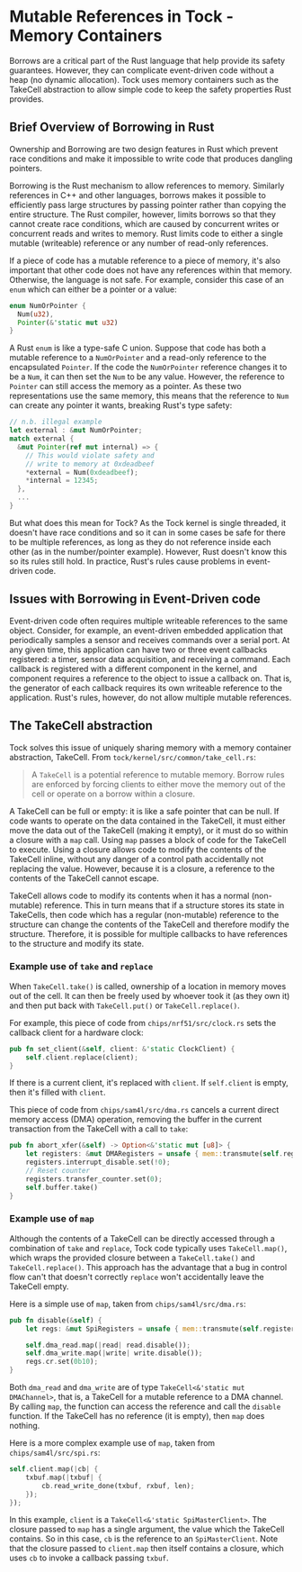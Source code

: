 # Mutable References in Tock - Memory Containers

Borrows are a critical part of the Rust language that help provide its
safety guarantees. However, they can complicate event-driven code without
a heap (no dynamic allocation). Tock uses memory containers
such as the TakeCell abstraction to allow simple code to keep
the safety properties Rust provides.

## Brief Overview of Borrowing in Rust
Ownership and Borrowing are two design features in Rust which
prevent race conditions and make it impossible to write code that produces
dangling pointers.

Borrowing is the Rust mechanism to allow references to
memory. Similarly references in C++ and other languages, borrows makes
it possible to efficiently pass large structures by passing pointer
rather than copying the entire structure.  The Rust compiler, however,
limits borrows so that they cannot create race conditions, which are
caused by concurrent writes or concurrent reads and writes to
memory. Rust limits code to either a single mutable (writeable)
reference or any number of read-only references.

If a piece of code has a mutable reference to a piece of memory, it's
also important that other code does not have any references within
that memory. Otherwise, the language is not safe. For example, consider
this case of an `enum` which can either be a pointer or a value:

```rust
enum NumOrPointer {
  Num(u32),
  Pointer(&'static mut u32)
}
```

A Rust `enum` is like a type-safe C union. Suppose that code has
both a mutable reference to a `NumOrPointer` and a read-only reference
to the encapsulated `Pointer`. If the code the `NumOrPointer` reference
changes it to be a `Num`, it can then set the `Num` to be any value.
However, the reference to `Pointer` can still access the memory as a
pointer. As these two representations use the same memory, this means
that the reference to `Num` can create any pointer it wants, breaking
Rust's type safety:

```rust
// n.b. illegal example
let external : &mut NumOrPointer;
match external {
  &mut Pointer(ref mut internal) => {
    // This would violate safety and
    // write to memory at 0xdeadbeef
    *external = Num(0xdeadbeef);
    *internal = 12345;
  },
  ...
}
```

But what does this mean for Tock? As the Tock kernel is single
threaded, it doesn't have race conditions and so it can in some
cases be safe for there to be multiple references, as long as they
do not reference inside each other (as in the number/pointer example).
However, Rust doesn't know this so its rules still hold. In practice,
Rust's rules cause problems in event-driven code.

## Issues with Borrowing in Event-Driven code

Event-driven code often requires multiple writeable references to
the same object. Consider, for example, an event-driven embedded
application that periodically samples a sensor and receives commands
over a serial port. At any given time, this application can have two
or three event callbacks registered: a timer, sensor data acquisition,
and receiving a command. Each callback is registered with a different
component in the kernel, and component requires a reference to the
object to issue a callback on. That is, the generator of each callback
requires its own writeable reference to the application. Rust's
rules, however, do not allow multiple mutable references.

## The TakeCell abstraction

Tock solves this issue of uniquely sharing memory with a memory
container abstraction, TakeCell.
From `tock/kernel/src/common/take_cell.rs`:

> A `TakeCell` is a potential reference to mutable memory. Borrow rules are
> enforced by forcing clients to either move the memory out of the cell or
> operate on a borrow within a closure.

A TakeCell can be full or empty: it is like a safe pointer that can be
null. If code wants to operate on the data contained in the TakeCell,
it must either move the data out of the TakeCell (making it empty), or
it must do so within a closure with a `map` call. Using `map` passes a
block of code for the TakeCell to execute.  Using a closure allows
code to modify the contents of the TakeCell inline, without any danger
of a control path accidentally not replacing the value. However,
because it is a closure, a reference to the contents of the TakeCell
cannot escape.

TakeCell allows code to modify its contents when it has a normal
(non-mutable) reference. This in turn means that if a structure
stores its state in TakeCells, then code which has a regular
(non-mutable) reference to the structure can change the contents
of the TakeCell and therefore modify the structure. Therefore,
it is possible for multiple callbacks to have references to
the structure and modify its state.

### Example use of `take` and `replace`

When `TakeCell.take()` is called, ownership of a location in memory
moves out of the cell. It can then be freely used by whoever took it
(as they own it) and then put back with `TakeCell.put()` or
`TakeCell.replace()`.

For example, this piece of code from `chips/nrf51/src/clock.rs`
sets the callback client for a hardware clock:

```rust
pub fn set_client(&self, client: &'static ClockClient) {
    self.client.replace(client);
}
```

If there is a current client, it's replaced with `client`. If
`self.client` is empty, then it's filled with `client`.

This piece of code from `chips/sam4l/src/dma.rs` cancels a
current direct memory access (DMA) operation, removing the
buffer in the current transaction from the TakeCell with a
call to `take`:

```rust
pub fn abort_xfer(&self) -> Option<&'static mut [u8]> {
    let registers: &mut DMARegisters = unsafe { mem::transmute(self.registers) };
    registers.interrupt_disable.set(!0);
    // Reset counter
    registers.transfer_counter.set(0);
    self.buffer.take()
}
```


### Example use of `map`

Although the contents of a TakeCell can be directly accessed through
a combination of `take` and `replace`, Tock code typically uses
`TakeCell.map()`, which wraps the provided closure between a
`TakeCell.take()` and `TakeCell.replace()`. This approach has the
advantage that a bug in control flow can't that doesn't correctly
`replace` won't accidentally leave the TakeCell empty.

Here is a simple use of `map`, taken from `chips/sam4l/src/dma.rs`:

```rust
pub fn disable(&self) {
    let regs: &mut SpiRegisters = unsafe { mem::transmute(self.registers) };

    self.dma_read.map(|read| read.disable());
    self.dma_write.map(|write| write.disable());
    regs.cr.set(0b10);
}
```

Both `dma_read` and `dma_write` are of type `TakeCell<&'static mut DMAChannel>`,
that is, a TakeCell for a mutable reference to a DMA channel. By calling `map`,
the function can access the reference and call the `disable` function. If
the TakeCell has no reference (it is empty), then `map` does nothing.

Here is a more complex example use of `map`, taken from `chips/sam4l/src/spi.rs`:

```rust
self.client.map(|cb| {
    txbuf.map(|txbuf| {
        cb.read_write_done(txbuf, rxbuf, len);
    });
});
```

In this example, `client` is a `TakeCell<&'static SpiMasterClient>`.
The closure passed to `map` has a single argument, the value which the
TakeCell contains. So in this case, `cb` is the reference to an
`SpiMasterClient`. Note that the closure passed to `client.map` then
itself contains a closure, which uses `cb` to invoke a callback passing
`txbuf`.

